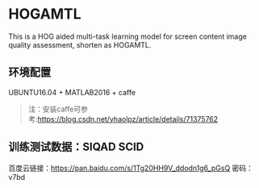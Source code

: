 # HOGAMTL
This is a HOG aided multi-task learning model for screen content image quality assessment, shorten as HOGAMTL.
## 环境配置
UBUNTU16.04 + MATLAB2016 + caffe
>注：安装caffe可参考:https://blog.csdn.net/yhaolpz/article/details/71375762
## 训练测试数据：SIQAD SCID
百度云链接：https://pan.baidu.com/s/1Tg20HH9V_ddodn1g6_pGsQ
密码：v7bd
